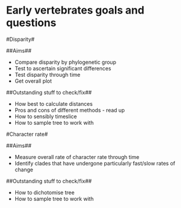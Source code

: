 Early vertebrates goals and questions
================

#Disparity#

##Aims##
* Compare disparity by phylogenetic group
* Test to ascertain significant differences
* Test disparity through time
* Get overall plot

##Outstanding stuff to check/fix##
* How best to calculate distances
* Pros and cons of different methods - read up
* How to sensibly timeslice
* How to sample tree to work with

#Character rate#

##Aims##
* Measure overall rate of character rate through time
* Identify clades that have undergone particularly fast/slow rates of change

##Outstanding stuff to check/fix##
* How to dichotomise tree
* How to sample tree to work with